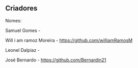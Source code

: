 Criadores
----------------------------------------------------------------
Nomes:        

Samuel Gomes -

Will i am ramoz Moreira -           https://github.com/williamRamosM

Leonel Dalpiaz - 

José Bernardo -                   https://github.com/Bernardin21 


